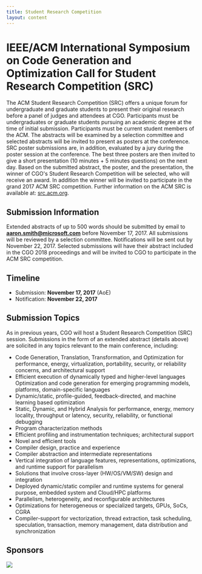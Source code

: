 ```yaml
---
title: Student Research Competition
layout: content
---
```


# IEEE/ACM International Symposium on Code Generation and Optimization Call for Student Research Competition (SRC)

<p class="lead">
The ACM Student Research Competition (SRC) offers a unique forum for undergraduate and graduate students to present their original research before a panel of judges and attendees at CGO. Participants must be undergraduates or graduate students pursuing an academic degree at the time of initial submission. Participants must be current student members of the ACM. The abstracts will be examined by a selection committee and selected abstracts will be invited to present as posters at the conference. SRC poster submissions are, in addition, evaluated by a jury during the poster session at the conference. The best three posters are then invited to give a short presentation (10 minutes + 5 minutes questions) on the next day. Based on the submitted abstract, the poster, and the presentation, the winner of CGO's Student Research Competition will be selected, who will receive an award. In addition the winner will be invited to participate in the grand 2017 ACM SRC competition. Further information on the ACM SRC is available at: <a href="src.acm.org">src.acm.org</a>.
</p>

## Submission Information

Extended abstracts of up to 500 words should be submitted by email to **aaron.smith@microsoft.com** before November 17, 2017. All submissions will be reviewed by a selection committee. Notifications will be sent out by November 22, 2017. Selected submissions will have their abstract included in the CGO 2018 proceedings and will be invited to CGO to participate in the ACM SRC competition.

## Timeline

* Submission: **November 17, 2017** (AoE)
* Notification: **November 22, 2017**

## Submission Topics

As in previous years, CGO will host a Student Research Competition (SRC) session. Submissions in the form of an extended abstract (details above) are solicited in any topics relevant to the main conference, including:

* Code Generation, Translation, Transformation, and Optimization for performance, energy, virtualization, portability, security, or reliability concerns, and architectural support
* Efficient execution of dynamically typed and higher-level languages
Optimization and code generation for emerging programming models, platforms, domain-specific languages
* Dynamic/static, profile-guided, feedback-directed, and machine learning based optimization
* Static, Dynamic, and Hybrid Analysis for performance, energy, memory locality, throughput or latency, security, reliability, or functional debugging
* Program characterization methods
* Efficient profiling and instrumentation techniques; architectural support
* Novel and efficient tools
* Compiler design, practice and experience
* Compiler abstraction and intermediate representations
* Vertical integration of language features, representations, optimizations, and runtime support for parallelism
* Solutions that involve cross-layer (HW/OS/VM/SW) design and integration
* Deployed dynamic/static compiler and runtime systems for general purpose, embedded system and Cloud/HPC platforms
* Parallelism, heterogeneity, and reconfigurable architectures
* Optimizations for heterogeneous or specialized targets, GPUs, SoCs, CGRA
* Compiler-support for vectorization, thread extraction, task scheduling, speculation, transaction, memory management, data distribution and synchronization

<div class="row">
  <div class="col-lg-12">
    <h2 class="section-heading">Sponsors</h2>
  </div>
</div>
<div class="row sponsors">
  <div class="col-sm-4"><img src="{{ '/img/sponsors/microsoft.svg' | relative_url }}" /></div>
</div> <!-- /.row -->
